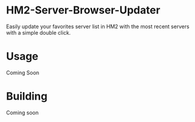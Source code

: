 # HM2-Server-Browser-Updater
Easily update your favorites server list in HM2 with the most recent servers with a simple double click.

# Usage
Coming Soon

# Building
Coming soon
